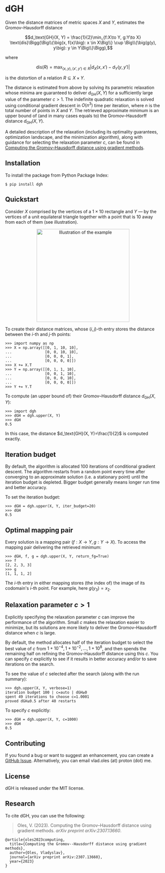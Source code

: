 # dGH

Given the distance matrices of metric spaces $X$ and $Y$, estimates the Gromov–Hausdorff distance

$$d_\text{GH}(X, Y) = \frac{1}{2}\min_{f:X\to Y, g:Y\to X} \text{dis}\Bigg(\Big\\{\big(x, f(x)\big): x \in X\Big\\} \cup \Big\\{\big(g(y), y\big): y \in Y\Big\\}\Bigg),$$

where

$$\text{dis}(R) = \max_{(x, y), (x', y') \in R} \left|d_X(x, x') - d_Y(y, y')\right|$$

is the distortion of a relation $R \subseteq X \times Y$.

The distance is estimated from above by solving its parametric relaxation whose minima are guaranteed to deliver $d_\text{GH}(X, Y)$ for a sufficiently large value of the parameter $c>1$. The indefinite quadratic relaxation is solved using conditional gradient descent in $O(n^3)$ time per iteration, where $n$ is the total number of points in $X$ and $Y$. The retrieved approximate minimum is an upper bound of (and in many cases equals to) the Gromov–Hausdorff distance $d_\text{GH}(X, Y)$.

A detailed description of the relaxation (including its optimality guarantees, optimization landscape, and the minimization algorithm), along with guidance for selecting the relaxation parameter $c$, can be found in [Computing the Gromov–Hausdorff distance using gradient methods](https://arxiv.org/pdf/2307.13660.pdf).

## Installation
To install the package from Python Package Index:

```$ pip install dgh```

## Quickstart

Consider $X$ comprised by the vertices of a $1 \times 10$ rectangle and $Y$ — by the vertices of a unit equilateral triangle together with a point that is 10 away from each of them (see illustration).

<p align="center">
    <img src="https://github.com/vlad-oles/dgh/blob/main/illustration.svg" alt="Illustration of the example" width="300"/>
</p>

To create their distance matrices, whose $(i,j)$-th entry stores the distance between the $i$-th and $j$-th points:

```
>>> import numpy as np
>>> X = np.array([[0, 1, 10, 10],
...               [0, 0, 10, 10],
...               [0, 0, 0, 1],
...               [0, 0, 0, 0]])
>>> X += X.T
>>> Y = np.array([[0, 1, 1, 10],
...               [0, 0, 1, 10],
...               [0, 0, 0, 10],
...               [0, 0, 0, 0]])
>>> Y += Y.T
```

To compute (an upper bound of) their Gromov–Hausdorff distance $d_\text{GH}(X, Y)$:

```
>>> import dgh
>>> dGH = dgh.upper(X, Y)
>>> dGH
0.5
```

In this case, the distance $d_\text{GH}(X, Y)=\frac{1}{2}$ is computed exactly.

## Iteration budget

By default, the algorithm is allocated 100 iterations of conditional gradient descent. The algorithm restarts from a random point every time after converging to an approximate solution (i.e. a stationary point) until the iteration budget is depleted. Bigger budget generally means longer run time and better accuracy.

To set the iteration budget:

```
>>> dGH = dgh.upper(X, Y, iter_budget=20)
>>> dGH
0.5
```

## Optimal mapping pair

Every solution is a mapping pair $(f:X\to Y, g:Y\to X)$. To access the mapping pair delivering the retrieved minimum:

```
>>> dGH, f, g = dgh.upper(X, Y, return_fg=True)
>>> f
[2, 2, 3, 3]
>>> g
[1, 1, 1, 2]
```

The $i$-th entry in either mapping stores (the index of) the image of its codomain's $i$-th point. For example, here $g(y_3)=x_2$.

## Relaxation parameter $c>1$
Explicitly specifying the relaxation parameter $c$ can improve the performance of the algorithm. Small $c$ makes the relaxation easier to minimize, but its solutions are more likely to deliver the Gromov–Hausdorff distance when $c$ is large.

By default, the method allocates half of the iteration budget to select the best value of $c$ from $1+10^{-4}, 1+10^{-2},\ldots,1+10^8$, and then spends the remaining half on refining the Gromov–Hausdorff distance using this $c$.
You can specify $c$ explicitly to see if it results in better accuracy and/or to save iterations on the search.

To see the value of $c$ selected after the search (along with the run summary):

```
>>> dgh.upper(X, Y, verbose=1)
iteration budget 100 | c=auto | dGH≥0
spent 49 iterations to choose c=1.0001
proved dGH≤0.5 after 40 restarts
```

To specify $c$ explicitly:

```
>>> dGH = dgh.upper(X, Y, c=1000)
>>> dGH
0.5
```

## Contributing
If you found a bug or want to suggest an enhancement, you can create a [GitHub Issue](https://docs.github.com/en/issues/tracking-your-work-with-issues/creating-an-issue). Alternatively, you can email vlad.oles (at) proton (dot) me.

## License
dGH is released under the MIT license.

## Research
To cite dGH, you can use the following:
<blockquote>
<p>Oles, V. (2023). Computing the Gromov–Hausdorff distance using gradient methods. <i>arXiv preprint arXiv:2307.13660</i>.</p>
</blockquote>
<pre><code>@article{oles2023computing,
  title={Computing the Gromov--Hausdorff distance using gradient methods},
  author={Oles, Vladyslav},
  journal={arXiv preprint arXiv:2307.13660},
  year={2023}
}
</code></pre>
